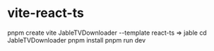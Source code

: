 # vite-react-ts

pnpm create vite JableTVDownloader --template react-ts
=> jable
cd JableTVDownloader
pnpm install
pnpm run dev